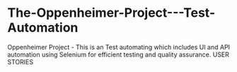 # The-Oppenheimer-Project---Test-Automation
Oppenheimer Project - This is an Test automating which includes UI and API automation using Selenium for efficient testing and quality assurance.  USER STORIES
